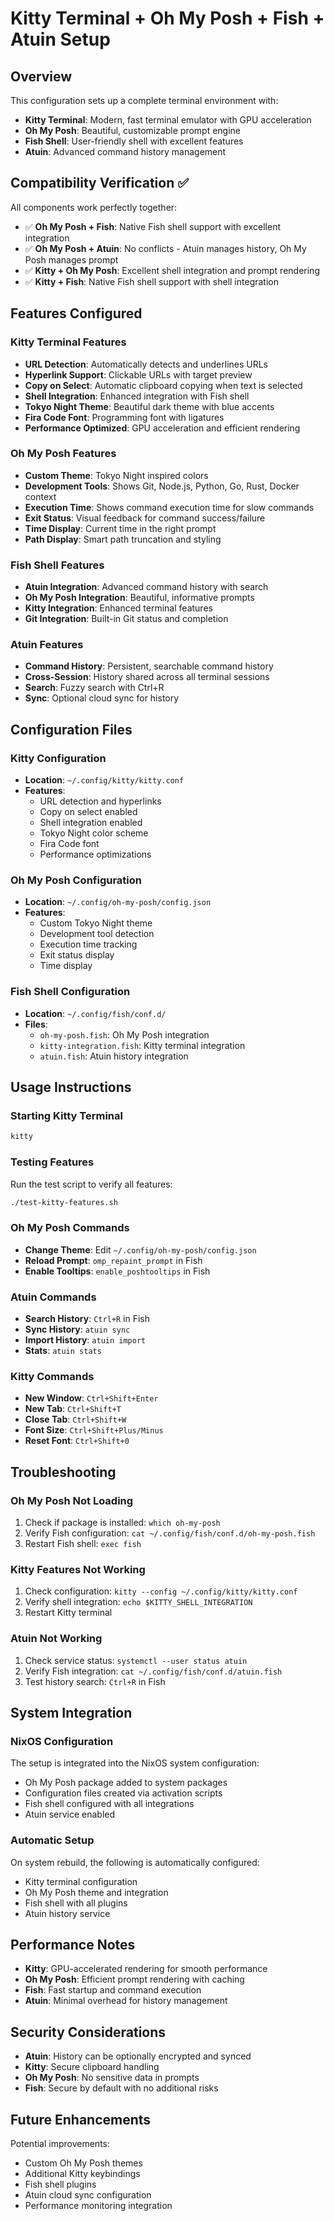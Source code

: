 # Kitty Terminal + Oh My Posh + Fish + Atuin Setup

## Overview

This configuration sets up a complete terminal environment with:
- **Kitty Terminal**: Modern, fast terminal emulator with GPU acceleration
- **Oh My Posh**: Beautiful, customizable prompt engine
- **Fish Shell**: User-friendly shell with excellent features
- **Atuin**: Advanced command history management

## Compatibility Verification ✅

All components work perfectly together:
- ✅ **Oh My Posh + Fish**: Native Fish shell support with excellent integration
- ✅ **Oh My Posh + Atuin**: No conflicts - Atuin manages history, Oh My Posh manages prompt
- ✅ **Kitty + Oh My Posh**: Excellent shell integration and prompt rendering
- ✅ **Kitty + Fish**: Native Fish shell support with shell integration

## Features Configured

### Kitty Terminal Features
- **URL Detection**: Automatically detects and underlines URLs
- **Hyperlink Support**: Clickable URLs with target preview
- **Copy on Select**: Automatic clipboard copying when text is selected
- **Shell Integration**: Enhanced integration with Fish shell
- **Tokyo Night Theme**: Beautiful dark theme with blue accents
- **Fira Code Font**: Programming font with ligatures
- **Performance Optimized**: GPU acceleration and efficient rendering

### Oh My Posh Features
- **Custom Theme**: Tokyo Night inspired colors
- **Development Tools**: Shows Git, Node.js, Python, Go, Rust, Docker context
- **Execution Time**: Shows command execution time for slow commands
- **Exit Status**: Visual feedback for command success/failure
- **Time Display**: Current time in the right prompt
- **Path Display**: Smart path truncation and styling

### Fish Shell Features
- **Atuin Integration**: Advanced command history with search
- **Oh My Posh Integration**: Beautiful, informative prompts
- **Kitty Integration**: Enhanced terminal features
- **Git Integration**: Built-in Git status and completion

### Atuin Features
- **Command History**: Persistent, searchable command history
- **Cross-Session**: History shared across all terminal sessions
- **Search**: Fuzzy search with Ctrl+R
- **Sync**: Optional cloud sync for history

## Configuration Files

### Kitty Configuration
- **Location**: `~/.config/kitty/kitty.conf`
- **Features**:
  - URL detection and hyperlinks
  - Copy on select enabled
  - Shell integration enabled
  - Tokyo Night color scheme
  - Fira Code font
  - Performance optimizations

### Oh My Posh Configuration
- **Location**: `~/.config/oh-my-posh/config.json`
- **Features**:
  - Custom Tokyo Night theme
  - Development tool detection
  - Execution time tracking
  - Exit status display
  - Time display

### Fish Shell Configuration
- **Location**: `~/.config/fish/conf.d/`
- **Files**:
  - `oh-my-posh.fish`: Oh My Posh integration
  - `kitty-integration.fish`: Kitty terminal integration
  - `atuin.fish`: Atuin history integration

## Usage Instructions

### Starting Kitty Terminal
```bash
kitty
```

### Testing Features
Run the test script to verify all features:
```bash
./test-kitty-features.sh
```

### Oh My Posh Commands
- **Change Theme**: Edit `~/.config/oh-my-posh/config.json`
- **Reload Prompt**: `omp_repaint_prompt` in Fish
- **Enable Tooltips**: `enable_poshtooltips` in Fish

### Atuin Commands
- **Search History**: `Ctrl+R` in Fish
- **Sync History**: `atuin sync`
- **Import History**: `atuin import`
- **Stats**: `atuin stats`

### Kitty Commands
- **New Window**: `Ctrl+Shift+Enter`
- **New Tab**: `Ctrl+Shift+T`
- **Close Tab**: `Ctrl+Shift+W`
- **Font Size**: `Ctrl+Shift+Plus/Minus`
- **Reset Font**: `Ctrl+Shift+0`

## Troubleshooting

### Oh My Posh Not Loading
1. Check if package is installed: `which oh-my-posh`
2. Verify Fish configuration: `cat ~/.config/fish/conf.d/oh-my-posh.fish`
3. Restart Fish shell: `exec fish`

### Kitty Features Not Working
1. Check configuration: `kitty --config ~/.config/kitty/kitty.conf`
2. Verify shell integration: `echo $KITTY_SHELL_INTEGRATION`
3. Restart Kitty terminal

### Atuin Not Working
1. Check service status: `systemctl --user status atuin`
2. Verify Fish integration: `cat ~/.config/fish/conf.d/atuin.fish`
3. Test history search: `Ctrl+R` in Fish

## System Integration

### NixOS Configuration
The setup is integrated into the NixOS system configuration:
- Oh My Posh package added to system packages
- Configuration files created via activation scripts
- Fish shell configured with all integrations
- Atuin service enabled

### Automatic Setup
On system rebuild, the following is automatically configured:
- Kitty terminal configuration
- Oh My Posh theme and integration
- Fish shell with all plugins
- Atuin history service

## Performance Notes

- **Kitty**: GPU-accelerated rendering for smooth performance
- **Oh My Posh**: Efficient prompt rendering with caching
- **Fish**: Fast startup and command execution
- **Atuin**: Minimal overhead for history management

## Security Considerations

- **Atuin**: History can be optionally encrypted and synced
- **Kitty**: Secure clipboard handling
- **Oh My Posh**: No sensitive data in prompts
- **Fish**: Secure by default with no additional risks

## Future Enhancements

Potential improvements:
- Custom Oh My Posh themes
- Additional Kitty keybindings
- Fish shell plugins
- Atuin cloud sync configuration
- Performance monitoring integration
